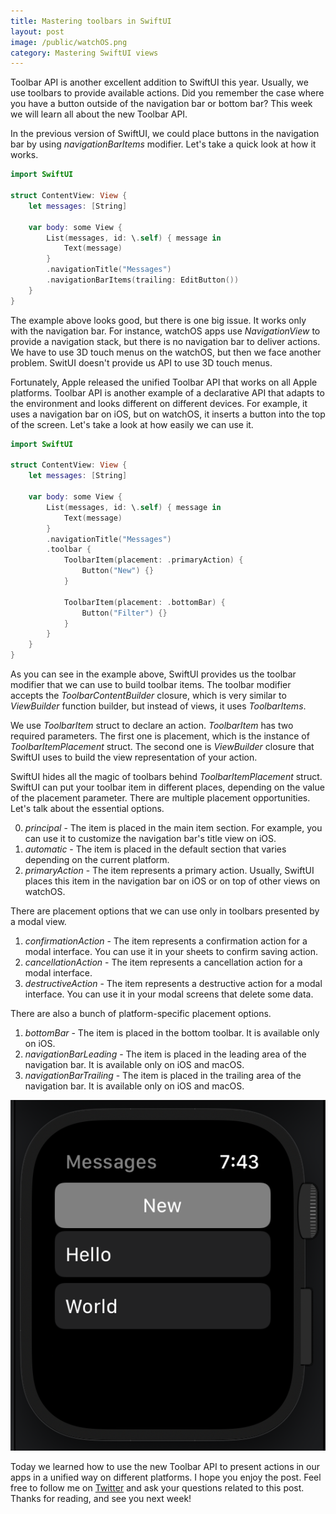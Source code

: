 ```yaml
---
title: Mastering toolbars in SwiftUI
layout: post
image: /public/watchOS.png
category: Mastering SwiftUI views
---
```


Toolbar API is another excellent addition to SwiftUI this year. Usually, we use toolbars to provide available actions. Did you remember the case where you have a button outside of the navigation bar or bottom bar? This week we will learn all about the new Toolbar API.

In the previous version of SwiftUI, we could place buttons in the navigation bar by using *navigationBarItems* modifier. Let's take a quick look at how it works.

```swift
import SwiftUI

struct ContentView: View {
    let messages: [String]

    var body: some View {
        List(messages, id: \.self) { message in
            Text(message)
        }
        .navigationTitle("Messages")
        .navigationBarItems(trailing: EditButton())
    }
}
```

The example above looks good, but there is one big issue. It works only with the navigation bar. For instance, watchOS apps use *NavigationView* to provide a navigation stack, but there is no navigation bar to deliver actions. We have to use 3D touch menus on the watchOS, but then we face another problem. SwitUI doesn't provide us API to use 3D touch menus.

Fortunately, Apple released the unified Toolbar API that works on all Apple platforms. Toolbar API is another example of a declarative API that adapts to the environment and looks different on different devices. For example, it uses a navigation bar on iOS, but on watchOS, it inserts a button into the top of the screen. Let's take a look at how easily we can use it.

```swift
import SwiftUI

struct ContentView: View {
    let messages: [String]

    var body: some View {
        List(messages, id: \.self) { message in
            Text(message)
        }
        .navigationTitle("Messages")
        .toolbar {
            ToolbarItem(placement: .primaryAction) {
                Button("New") {}
            }

            ToolbarItem(placement: .bottomBar) {
                Button("Filter") {}
            }
        }
    }
}
```

As you can see in the example above, SwiftUI provides us the toolbar modifier that we can use to build toolbar items. The toolbar modifier accepts the *ToolbarContentBuilder* closure, which is very similar to *ViewBuilder* function builder, but instead of views, it uses *ToolbarItems*.

We use *ToolbarItem* struct to declare an action. *ToolbarItem* has two required parameters. The first one is placement, which is the instance of *ToolbarItemPlacement* struct. The second one is *ViewBuilder* closure that SwiftUI uses to build the view representation of your action.

SwiftUI hides all the magic of toolbars behind *ToolbarItemPlacement* struct. SwiftUI can put your toolbar item in different places, depending on the value of the placement parameter. There are multiple placement opportunities. Let's talk about the essential options.

0. *principal* - The item is placed in the main item section. For example, you can use it to customize the navigation bar's title view on iOS.
1. *automatic* - The item is placed in the default section that varies depending on the current platform.
2. *primaryAction* - The item represents a primary action. Usually, SwiftUI places this item in the navigation bar on iOS or on top of other views on watchOS.

There are placement options that we can use only in toolbars presented by a modal view.
1. *confirmationAction* - The item represents a confirmation action for a modal interface. You can use it in your sheets to confirm saving action.
2. *cancellationAction* - The item represents a cancellation action for a modal interface.
3. *destructiveAction* - The item represents a destructive action for a modal interface. You can use it in your modal screens that delete some data.

There are also a bunch of platform-specific placement options.
1. *bottomBar* - The item is placed in the bottom toolbar. It is available only on iOS.
2. *navigationBarLeading* - The item is placed in the leading area of the navigation bar. It is available only on iOS and macOS.
3. *navigationBarTrailing* - The item is placed in the trailing area of the navigation bar. It is available only on iOS and macOS.

![watchOS-toolbar](/public/watchOS.png)

Today we learned how to use the new Toolbar API to present actions in our apps in a unified way on different platforms. I hope you enjoy the post. Feel free to follow me on [Twitter](https://twitter.com/mecid) and ask your questions related to this post. Thanks for reading, and see you next week!
